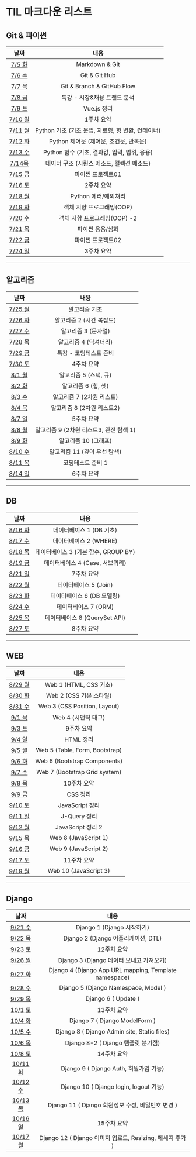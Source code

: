# TIL 마크다운 리스트

## Git & 파이썬

|               날짜                |                        내용                        |
| :-------------------------------: | :------------------------------------------------: |
|   [7/5 화](markdown/220705.md)    |                   Markdown & Git                   |
|   [7/6 수](markdown/220706.md)    |                   Git & Git Hub                    |
|   [7/7 목](markdown/220707.md)    |             Git & Branch & GitHub Flow             |
|   [7/8 금](markdown/220708.md)    |            특강 - 시장&채용 트랜드 분석            |
|   [7/9 토](markdown/Vue.js.md)    |                    Vue.js 정리                     |
| [7/10 일](markdown/w1-summary.md) |                     1주차 요약                     |
|   [7/11 월](markdown/220711.md)   | Python 기초 (기초 문법, 자료형, 형 변환, 컨테이너) |
|   [7/12 화](markdown/220712.md)   |       Python 제어문 (제어문, 조건문, 반복문)       |
|   [7/13 수](markdown/220713.md)   |    Python 함수 (기초, 결과값, 입력, 범위, 응용)    |
|   [7/14목](markdown/220714.md)    |     데이터 구조 (시퀀스 메소드, 컬렉션 메소드)     |
|   [7/15 금](markdown/220715.md)   |                 파이썬 프로젝트01                  |
| [7/16 토](markdown/w2-summary.md) |                     2주차 요약                     |
|   [7/18 월](markdown/220718.md)   |                Python 에러/예외처리                |
|   [7/19 화](markdown/220719.md)   |             객체 지향 프로그래밍(OOP)              |
|   [7/20 수](markdown/220720.md)   |            객체 지향 프로그래밍(OOP) -2            |
|   [7/21 목](markdown/220721.md)   |                  파이썬 응용/심화                  |
|   [7/22 금](markdown/220722.md)   |                 파이썬 프로젝트02                  |
| [7/24 일](markdown/w3-summary.md) |                     3주차 요약                     |

---

## 알고리즘

|               날짜                |                  내용                   |
| :-------------------------------: | :-------------------------------------: |
|   [7/25 월](markdown/220725.md)   |              알고리즘 기초              |
|   [7/26 화](markdown/220726.md)   |        알고리즘 2 (시간 복잡도)         |
|   [7/27 수](markdown/220727.md)   |           알고리즘 3 (문자열)           |
|   [7/28 목](markdown/220728.md)   |          알고리즘 4 (딕셔너리)          |
|   [7/29 금](markdown/220729.md)   |         특강 - 코딩테스트 준비          |
| [7/30 토](markdown/w4-summary.md) |               4주차 요약                |
|   [8/1 월](markdown/220801.md)    |          알고리즘 5 (스택, 큐)          |
|   [8/2 화](markdown/220802.md)    |           알고리즘 6 (힙, 셋)           |
|   [8/3 수](markdown/220803.md)    |        알고리즘 7 (2차원 리스트)        |
|   [8/4 목](markdown/220804.md)    |       알고리즘 8 (2차원 리스트2)        |
| [8/7 일](markdown/w5-summary.md)  |               5주차 요약                |
|   [8/8 월](markdown/220808.md)    | 알고리즘 9 (2차원 리스트3, 완전 탐색 1) |
|   [8/9 화](markdown/220809.md)    |          알고리즘 10 (그래프)           |
|   [8/10 수](markdown/220810.md)   |      알고리즘 11 (깊이 우선 탐색)       |
|   [8/11 목](markdown/220811.md)   |            코딩테스트 준비 1            |
| [8/14 일](markdown/w6-summary.md) |               6주차 요약                |

---

## DB

|               날짜                |                 내용                 |
| :-------------------------------: | :----------------------------------: |
|   [8/16 화](markdown/220816.md)   |       데이터베이스 1 (DB 기초)       |
|   [8/17 수](markdown/220817.md)   |        데이터베이스 2 (WHERE)        |
|   [8/18 목](markdown/220818.md)   | 데이터베이스 3 (기본 함수, GROUP BY) |
|   [8/19 금](markdown/220819.md)   |   데이터베이스 4 (Case, 서브쿼리)    |
| [8/21 일](markdown/w7-summary.md) |              7주차 요약              |
|   [8/22 월](markdown/220822.md)   |        데이터베이스 5 (Join)         |
|   [8/23 화](markdown/220823.md)   |      데이터베이스 6 (DB 모델링)      |
|   [8/24 수](markdown/220824.md)   |         데이터베이스 7 (ORM)         |
|   [8/25 목](markdown/220825.md)   |    데이터베이스 8 (QuerySet API)     |
| [8/27 토](markdown/w8-summary.md) |              8주차 요약              |

---

## WEB

|                 날짜                 |              내용              |
| :----------------------------------: | :----------------------------: |
|    [8/29 월](markdown/220829.md)     |     Web 1 (HTML, CSS 기초)     |
|    [8/30 화](markdown/220830.md)     |    Web 2 (CSS 기본 스타일)     |
|    [8/31 수](markdown/220831.md)     |  Web 3 (CSS Position, Layout)  |
|     [9/1 목](markdown/220901.md)     |      Web 4 (시맨틱 태그)       |
|   [9/3 토](markdown/w9-summary.md)   |           9주차 요약           |
|  [9/4 일](markdown/htmlsummary.md)   |           HTML 정리            |
|     [9/5 월](markdown/220905.md)     | Web 5 (Table, Form, Bootstrap) |
|     [9/6 화](markdown/220906.md)     |  Web 6 (Bootstrap Components)  |
|     [9/7 수](markdown/220907.md)     | Web 7 (Bootstrap Grid system)  |
|  [9/8 목](markdown/w10-summary.md)   |          10주차 요약           |
|   [9/9 금](markdown/csssummary.md)   |            CSS 정리            |
|   [9/10 토](markdown/jssummary.md)   |        JavaScript 정리         |
| [9/11 일](markdown/jquerysummary.md) |          J-Query 정리          |
|  [9/12 월](markdown/jssummary2.md)   |       JavaScript 정리 2        |
|    [9/15 목](markdown/220915.md)     |      Web 8 (JavaScript 1)      |
|    [9/16 금](markdown/220916.md)     |      Web 9 (JavaScript 2)      |
|  [9/17 토](markdown/w11-summary.md)  |          11주차 요약           |
|    [9/19 월](markdown/220919.md)     |     Web 10 (JavaScript 3)      |

---

## Django

|                날짜                 |                           내용                            |
| :---------------------------------: | :-------------------------------------------------------: |
|    [9/21 수](markdown/220921.md)    |                Django 1 (Django 시작하기)                 |
|    [9/22 목](markdown/220922.md)    |            Django 2 (Django 어플리케이션, DTL)            |
| [9/23 토](markdown/w12-summary.md)  |                        12주차 요약                        |
|    [9/26 월](markdown/220926.md)    |         Django 3 (Django 데이터 보내고 가져오기)          |
|    [9/27 화](markdown/220927.md)    |   Django 4 (Django App URL mapping, Template namespace)   |
|    [9/28 수](markdown/220928.md)    |            Django 5 (Django Namespace, Model )            |
|    [9/29 목](markdown/220929.md)    |                    Django 6 ( Update )                    |
| [10/1 토](markdown/w13-summary.md)  |                        13주차 요약                        |
|    [10/4 화](markdown/221004.md)    |               Django 7 ( Django ModelForm )               |
|    [10/5 수](markdown/221005.md)    |        Django 8 ( Django Admin site, Static files)        |
|    [10/6 목](markdown/221006.md)    |            Django 8-2 ( Django 템플릿 분기점)             |
| [10/8 토](markdown/w14-summary.md)  |                        14주차 요약                        |
|   [10/11 화](markdown/221011.md)    |          Django 9 ( Django Auth, 회원가입 기능)           |
|   [10/12 수](markdown/221012.md)    |          Django 10 ( Django login, logout 기능)           |
|   [10/13 목](markdown/221013.md)    |     Django 11 ( Django 회원정보 수정, 비밀번호 변경 )     |
| [10/16 일](markdown/w15-summary.md) |                        15주차 요약                        |
|   [10/17 월](markdown/221017.md)    | Django 12 ( Django 이미지 업로드, Resizing, 메세지 추가 ) |
